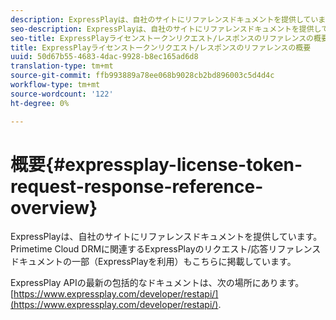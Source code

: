 ```yaml
---
description: ExpressPlayは、自社のサイトにリファレンスドキュメントを提供しています。 Primetime Cloud DRMに関連するExpressPlayのリクエスト/応答リファレンスドキュメントの一部（ExpressPlayを利用）もこちらに掲載しています。
seo-description: ExpressPlayは、自社のサイトにリファレンスドキュメントを提供しています。 Primetime Cloud DRMに関連するExpressPlayのリクエスト/応答リファレンスドキュメントの一部（ExpressPlayを利用）もこちらに掲載しています。
seo-title: ExpressPlayライセンストークンリクエスト/レスポンスのリファレンスの概要
title: ExpressPlayライセンストークンリクエスト/レスポンスのリファレンスの概要
uuid: 50d67b55-4683-4dac-9928-b8ec165ad6d8
translation-type: tm+mt
source-git-commit: ffb993889a78ee068b9028cb2bd896003c5d4d4c
workflow-type: tm+mt
source-wordcount: '122'
ht-degree: 0%

---
```



# 概要{#expressplay-license-token-request-response-reference-overview}

ExpressPlayは、自社のサイトにリファレンスドキュメントを提供しています。 Primetime Cloud DRMに関連するExpressPlayのリクエスト/応答リファレンスドキュメントの一部（ExpressPlayを利用）もこちらに掲載しています。

ExpressPlay APIの最新の包括的なドキュメントは、次の場所にあります。[https://www.expressplay.com/developer/restapi/](https://www.expressplay.com/developer/restapi/).